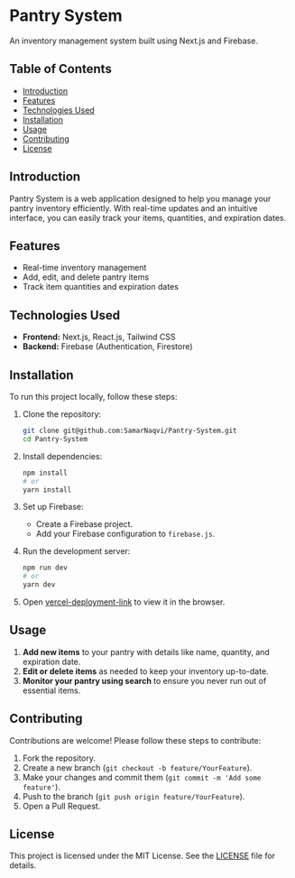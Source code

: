 # Pantry System

An inventory management system built using Next.js and Firebase.

## Table of Contents
- [Introduction](#introduction)
- [Features](#features)
- [Technologies Used](#technologies-used)
- [Installation](#installation)
- [Usage](#usage)
- [Contributing](#contributing)
- [License](#license)

## Introduction
Pantry System is a web application designed to help you manage your pantry inventory efficiently. With real-time updates and an intuitive interface, you can easily track your items, quantities, and expiration dates.

## Features
- Real-time inventory management
- Add, edit, and delete pantry items
- Track item quantities and expiration dates

## Technologies Used
- **Frontend:** Next.js, React.js, Tailwind CSS
- **Backend:** Firebase (Authentication, Firestore)

## Installation
To run this project locally, follow these steps:

1. Clone the repository:
    ```sh
    git clone git@github.com:SamarNaqvi/Pantry-System.git
    cd Pantry-System
    ```

2. Install dependencies:
    ```sh
    npm install
    # or
    yarn install
    ```

3. Set up Firebase:
    - Create a Firebase project.
    - Add your Firebase configuration to `firebase.js`.

4. Run the development server:
    ```sh
    npm run dev
    # or
    yarn dev
    ```

5. Open [vercel-deployment-link](https://pentry-system-ig1rbaw5t-samars-projects-8bb75ca3.vercel.app/) to view it in the browser.

## Usage
1. **Add new items** to your pantry with details like name, quantity, and expiration date.
2. **Edit or delete items** as needed to keep your inventory up-to-date.
3. **Monitor your pantry using search** to ensure you never run out of essential items.

## Contributing
Contributions are welcome! Please follow these steps to contribute:

1. Fork the repository.
2. Create a new branch (`git checkout -b feature/YourFeature`).
3. Make your changes and commit them (`git commit -m 'Add some feature'`).
4. Push to the branch (`git push origin feature/YourFeature`).
5. Open a Pull Request.

## License
This project is licensed under the MIT License. See the [LICENSE](LICENSE) file for details.
